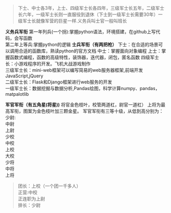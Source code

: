 >下士、中士各3年，上士、四级军士长各四年，三级军士长五年，二级军士长六年，一级军士长则一直服役到退休（下士到一级军士长需要30年）一级军士长就像军营的巨星一样.义务兵叫士官一般叫班长



**义务兵军衔**
第一年列兵(一个拐):掌握python语法，环境搭建，在github上写代码，会写函数      
第二年上等兵:掌握python的逻辑
**士兵军衔（有两把枪）**
下士：在合适的场景可以调用合适的函数库，熟读python的官方文档
中士：掌握面向对象编程
上士：掌握函数式编程，函数的高级特性，装饰器，迭代器，闭包，匿名函数
四级军士长：小游戏程序的开发。飞机大战游戏制作    
三级军士长：mini-web框架可以编写简易的web服务器框架,前端开发  JavaScript,jQuery     
二级军士长：Flask和Django框架进行web服务的开发      
一级军士长：数据挖掘与数据分析,Pandas绘图，科学计算numpy、pandas，matpalotlib     

**军官军衔（有五角星(将星))**
将官金色枝叶，校管两道杠，尉官一道杠）
上将为最高军衔，图案为金色枝叶加三颗金星。
军官军衔有三等十级，从低到高分别为：     
少尉:    
中尉    
上尉    
少校    
中校    
上校    
大校    
少将    
中将    
上将    


>团长：上校（一个团一千多人）     
正营:中校     
正连职为上尉         
排长：少尉     
